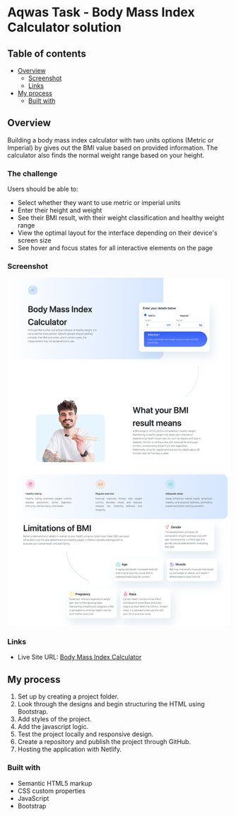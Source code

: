 # Aqwas Task - Body Mass Index Calculator solution

## Table of contents

- [Overview](#overview)
  - [Screenshot](#screenshot)
  - [Links](#links)
- [My process](#my-process)
  - [Built with](#built-with)

## Overview

Building a body mass index calculator with two units options (Metric or Imperial) by gives out the BMI value based on provided information. The calculator also finds the normal weight range based on your height.

### The challenge

Users should be able to:

- Select whether they want to use metric or imperial units
- Enter their height and weight
- See their BMI result, with their weight classification and healthy weight range
- View the optimal layout for the interface depending on their device's screen size
- See hover and focus states for all interactive elements on the page

### Screenshot

![full screenshot of app](./assets/images/projectScreenshot.png)

### Links

- Live Site URL: [Body Mass Index Calculator](https://bodymassindexcalculatorapp.netlify.app/)

## My process

1. Set up by creating a project folder.
1. Look through the designs and begin structuring the HTML using Bootstrap.
1. Add styles of the project.
1. Add the javascript logic.
1. Test the project locally and responsive design.
1. Create a repository and publish the project through GitHub.
1. Hosting the application with Netlify.

### Built with

- Semantic HTML5 markup
- CSS custom properties
- JavaScript
- Bootstrap
